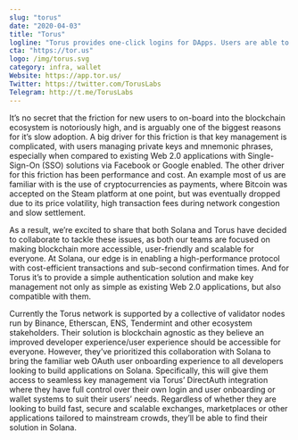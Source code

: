 ```yaml
---
slug: "torus"
date: "2020-04-03"
title: "Torus"
logline: "Torus provides one-click logins for DApps. Users are able to log into DApps using their Google, Facebook, Reddit, Discord and Twitch accounts in a single step, there are no registration nor installations required, and it is the same process for both first time and returning users."
cta: "https://tor.us"
logo: /img/torus.svg
category: infra, wallet
Website: https://app.tor.us/
Twitter: https://twitter.com/TorusLabs
Telegram: http://t.me/TorusLabs
---
```


It’s no secret that the friction for new users to on-board into the blockchain ecosystem is notoriously high, and is arguably one of the biggest reasons for it’s slow adoption. A big driver for this friction is that key management is complicated, with users managing private keys and mnemonic phrases, especially when compared to existing Web 2.0 applications with Single-Sign-On (SSO) solutions via Facebook or Google enabled. The other driver for this friction has been performance and cost. An example most of us are familiar with is the use of cryptocurrencies as payments, where Bitcoin was accepted on the Steam platform at one point, but was eventually dropped due to its price volatility, high transaction fees during network congestion and slow settlement.

As a result, we’re excited to share that both Solana and Torus have decided to collaborate to tackle these issues, as both our teams are focused on making blockchain more accessible, user-friendly and scalable for everyone. At Solana, our edge is in enabling a high-performance protocol with cost-efficient transactions and sub-second confirmation times. And for Torus it’s to provide a simple authentication solution and make key management not only as simple as existing Web 2.0 applications, but also compatible with them.

Currently the Torus network is supported by a collective of validator nodes run by Binance, Etherscan, ENS, Tendermint and other ecosystem stakeholders. Their solution is blockchain agnostic as they believe an improved developer experience/user experience should be accessible for everyone. However, they’ve prioritized this collaboration with Solana to bring the familiar web OAuth user onboarding experience to all developers looking to build applications on Solana. Specifically, this will give them access to seamless key management via Torus’ DirectAuth integration where they have full control over their own login and user onboarding or wallet systems to suit their users’ needs. Regardless of whether they are looking to build fast, secure and scalable exchanges, marketplaces or other applications tailored to mainstream crowds, they’ll be able to find their solution in Solana.
